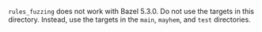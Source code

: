 `rules_fuzzing` does not work with Bazel 5.3.0. Do not use the targets in this directory. Instead, use the targets in the `main`, `mayhem`, and `test` directories.